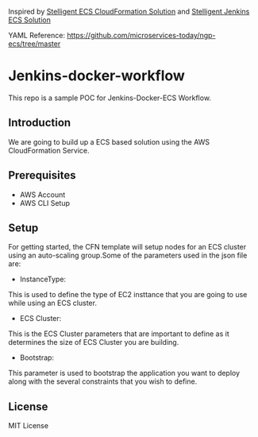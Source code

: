 Inspired by [Stelligent ECS CloudFormation Solution](https://stelligent.com/2016/05/26/automating-ecs-provisioning-in-cloudformation-part-1/) and [Stelligent Jenkins ECS Solution](https://stelligent.com/2016/08/24/containerized-ci-solutions-in-aws-part-1-jenkins-in-ecs/)

YAML Reference: https://github.com/microservices-today/ngp-ecs/tree/master

# Jenkins-docker-workflow

This repo is a sample POC for Jenkins-Docker-ECS Workflow.

## Introduction

We are going to build up a ECS based solution using the AWS CloudFormation Service.

## Prerequisites

* AWS Account
* AWS CLI Setup

## Setup
 
For getting started, the CFN template will setup nodes for an ECS cluster using an auto-scaling group.Some of the parameters used in the json file are:

* InstanceType:

This is used to define the type of EC2 insttance that you are going to use while using an ECS cluster.

* ECS Cluster:

This is the ECS Cluster parameters that are important to define as it determines the size of ECS Cluster you are building.

* Bootstrap:

This parameter is used to bootstrap the application you want to deploy along with the several constraints that you wish to define.

## License

MIT License
